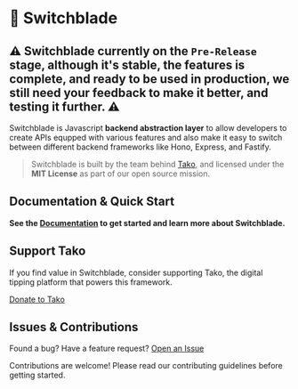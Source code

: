 # 🔪 Switchblade

## ⚠️ Switchblade currently on the `Pre-Release` stage, although it's stable, the features is complete, and ready to be used in production, we still need your feedback to make it better, and testing it further. ⚠️

Switchblade is Javascript **backend abstraction layer** to allow developers to create APIs equpped with various features and also make it easy to switch between different backend frameworks like Hono, Express, and Fastify.

> Switchblade is built by the team behind [Tako](https://tako.id), and licensed under the **MIT License** as part of our open source mission.

## Documentation & Quick Start

**See the [Documentation](https://switchblade.tako.id) to get started and learn more about Switchblade.**

## Support Tako

If you find value in Switchblade, consider supporting Tako, the digital tipping platform that powers this framework.

[Donate to Tako](https://tako.id/tako)

## Issues & Contributions

Found a bug? Have a feature request?
[Open an Issue](https://github.com/takodotid/switchblade/issues)

Contributions are welcome! Please read our contributing guidelines before getting started.
